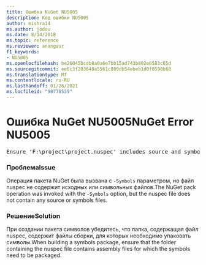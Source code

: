 ```yaml
---
title: Ошибка NuGet NU5005
description: Код ошибки NU5005
author: mishra14
ms.author: jodou
ms.date: 8/14/2018
ms.topic: reference
ms.reviewer: anangaur
f1_keywords:
- NU5005
ms.openlocfilehash: be26045bcdb8a0a6e7bb15ad743b802e6583c65d
ms.sourcegitcommit: ee6c3f203648a5561c809db54ebeb1d0f0598b68
ms.translationtype: MT
ms.contentlocale: ru-RU
ms.lasthandoff: 01/26/2021
ms.locfileid: "98778539"
---
```

# <a name="nuget-error-nu5005"></a><span data-ttu-id="7b2d9-103">Ошибка NuGet NU5005</span><span class="sxs-lookup"><span data-stu-id="7b2d9-103">NuGet Error NU5005</span></span>
<pre>Ensure 'F:\project\project.nuspec' includes source and symbol files. For help on building symbols package, visit http://docs.nuget.org/.</pre>

### <a name="issue"></a><span data-ttu-id="7b2d9-104">Проблема</span><span class="sxs-lookup"><span data-stu-id="7b2d9-104">Issue</span></span>

<span data-ttu-id="7b2d9-105">Операция пакета NuGet была вызвана с `-Symbols` параметром, но файл nuspec не содержит исходных или символьных файлов.</span><span class="sxs-lookup"><span data-stu-id="7b2d9-105">The NuGet pack operation was invoked with the `-Symbols` option, but the nuspec file does not contain any source or symbols files.</span></span>


### <a name="solution"></a><span data-ttu-id="7b2d9-106">Решение</span><span class="sxs-lookup"><span data-stu-id="7b2d9-106">Solution</span></span>

<span data-ttu-id="7b2d9-107">При создании пакета символов убедитесь, что папка, содержащая файл nuspec, содержит файлы сборки, для которых необходимо упаковать символы.</span><span class="sxs-lookup"><span data-stu-id="7b2d9-107">When building a symbols package, ensure that the folder containing the nuspec file contains assembly files for which the symbols need to be packaged.</span></span>

